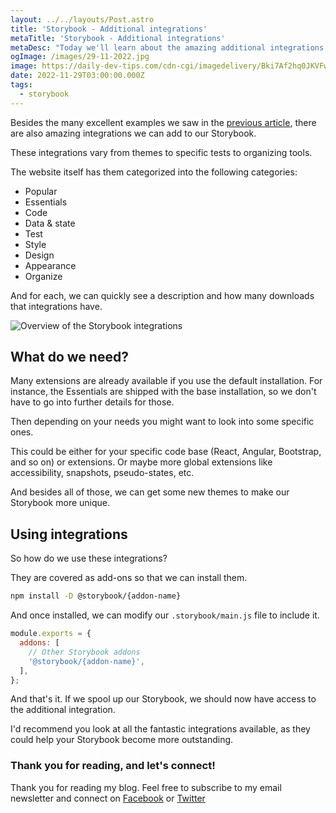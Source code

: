```yaml
---
layout: ../../layouts/Post.astro
title: 'Storybook - Additional integrations'
metaTitle: 'Storybook - Additional integrations'
metaDesc: "Today we'll learn about the amazing additional integrations we can use for Storybook"
ogImage: /images/29-11-2022.jpg
image: https://daily-dev-tips.com/cdn-cgi/imagedelivery/Bki7Af2hq0JKVFw1XYYMQg/00153a89-b851-42b0-35f0-0ef73159db00
date: 2022-11-29T03:00:00.000Z
tags:
  - storybook
---
```


Besides the many excellent examples we saw in the [previous article](https://daily-dev-tips.com/posts/storybook-examples/), there are also amazing integrations we can add to our Storybook.

These integrations vary from themes to specific tests to organizing tools.

The website itself has them categorized into the following categories:

- Popular
- Essentials
- Code
- Data & state
- Test
- Style
- Design
- Appearance
- Organize

And for each, we can quickly see a description and how many downloads that integrations have.

![Overview of the Storybook integrations](https://cdn.hashnode.com/res/hashnode/image/upload/v1668942191184/jTKPPA-yj.png)

## What do we need?

Many extensions are already available if you use the default installation.
For instance, the Essentials are shipped with the base installation, so we don't have to go into further details for those.

Then depending on your needs you might want to look into some specific ones.

This could be either for your specific code base (React, Angular, Bootstrap, and so on) or extensions.
Or maybe more global extensions like accessibility, snapshots, pseudo-states, etc.

And besides all of those, we can get some new themes to make our Storybook more unique.

## Using integrations

So how do we use these integrations?

They are covered as add-ons so that we can install them.

```bash
npm install -D @storybook/{addon-name}
```

And once installed, we can modify our `.storybook/main.js` file to include it.

```js
module.exports = {
  addons: [
    // Other Storybook addons
    '@storybook/{addon-name}',
  ],
};
```

And that's it. If we spool up our Storybook, we should now have access to the additional integration.

I'd recommend you look at all the fantastic integrations available, as they could help your Storybook become more outstanding.

### Thank you for reading, and let's connect!

Thank you for reading my blog. Feel free to subscribe to my email newsletter and connect on [Facebook](https://www.facebook.com/DailyDevTipsBlog) or [Twitter](https://twitter.com/DailyDevTips1)
